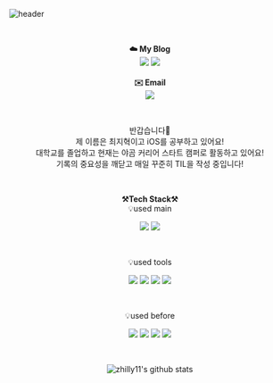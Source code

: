 ![header](https://capsule-render.vercel.app/api?type=waving&color=gradient&height=300&section=header&text=Welcome%20zhilly's%20Github&fontSize=70&animation=fadeIn&fontAlignY=38&)

<br>
<p align="center">
    <Strong>☁️ My Blog</Strong><br>
    <a href="https://velog.io/@zhzh1x4/" target="_blank"><img src="https://img.shields.io/badge/Velog-20C997?style=for-the-badge&logo=Velog&logoColor=white"/></a>
    <a href="https://magnetic-rosehip-bac.notion.site/aaffe193f2814f2585f9b2bc6a28b24d" target="_blank"><img src="https://img.shields.io/badge/Notion-000000?style=for-the-badge&logo=Notion&logoColor=white"/></a>
<br><br>
<Strong>✉️ Email</Strong><br>
    <img src="https://img.shields.io/badge/zhzh1x4@gmail.com-EA4335??style=flat-square&logo=Gmail&logoColor=white">
</p>

<br>

<p align="center">
반갑습니다👐<br>
제 이름은 최지혁이고 iOS를 공부하고 있어요!<br>
대학교를 졸업하고 현재는 야곰 커리어 스타트 캠퍼로 활동하고 있어요!<br>
기록의 중요성을 깨닫고 매일 꾸준히 TIL을 작성 중입니다!</br>
</p>

<br>

<p align="center">
    <Strong>⚒️Tech Stack⚒️</Strong><br>
    💡used main
</p>

<p align="center" display="inline-block">
  <img src="https://img.shields.io/badge/Swift-F05138?style=for-the-badge&logo=Swift&logoColor=white">
  <img src="https://img.shields.io/badge/iOS-000000?style=for-the-badge&logo=Apple&logoColor=white">
  
</p><br>

<p align="center">
    💡used tools
</p>

<p align="center" display="inline-block">
  <img src="https://img.shields.io/badge/Xcode-147EFB?style=for-the-badge&logo=Xcode&logoColor=white">
  <img src="https://img.shields.io/badge/Git-F05032?style=for-the-badge&logo=Git&logoColor=white">
  <img src="https://img.shields.io/badge/Github-181717?style=for-the-badge&logo=Github&logoColor=white">
  <img src="https://img.shields.io/badge/Sourcetree-0052CC?style=for-the-badge&logo=Sourcetree&logoColor=white">  
  
</p><br>

<p align="center">
    💡used before
</p>

<p align="center" display="inline-block">
  <img src="https://img.shields.io/badge/C-A8B9CC?style=for-the-badge&logo=C&logoColor=white">
  <img src="https://img.shields.io/badge/C++-00599C?style=for-the-badge&logo=C++&logoColor=white">
  <img src="https://img.shields.io/badge/Linux-FCC624?style=for-the-badge&logo=Linux&logoColor=white">
  <img src="https://img.shields.io/badge/Python-3776AB?style=for-the-badge&logo=Python&logoColor=white">
</p>

<br>

<div align=center>

![zhilly11's github stats](https://github-readme-stats.vercel.app/api?username=zhilly11&show_icons=true)
